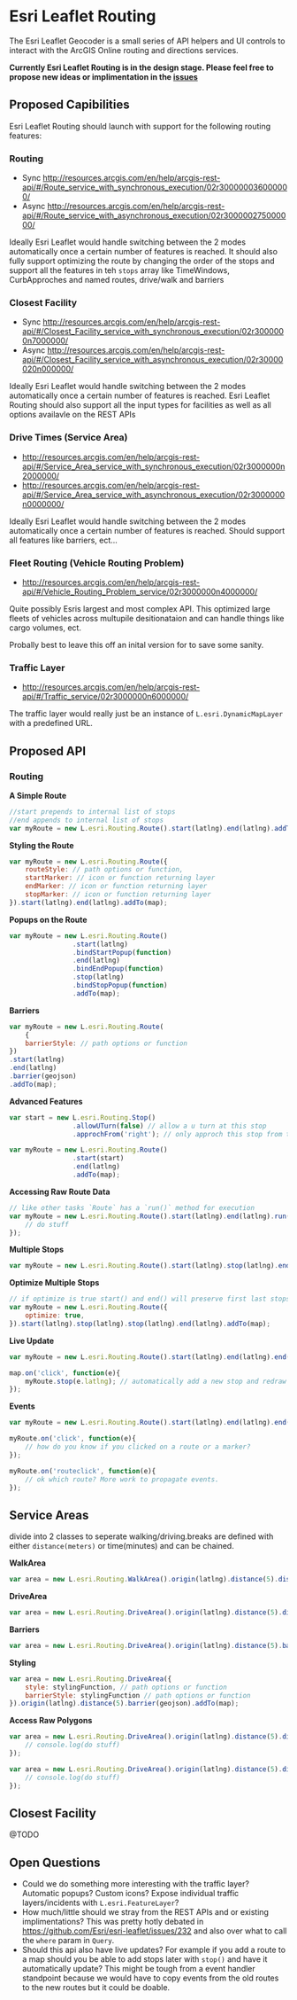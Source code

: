 # Esri Leaflet Routing

The Esri Leaflet Geocoder is a small series of API helpers and UI controls to interact with the ArcGIS Online routing and directions services.

**Currently Esri Leaflet Routing is in the design stage. Please feel free to propose new ideas or implimentation in the [issues](/issues)**

## Proposed Capibilities

Esri Leaflet Routing should launch with support for the following routing features:

### Routing 

* Sync http://resources.arcgis.com/en/help/arcgis-rest-api/#/Route_service_with_synchronous_execution/02r300000036000000/
* Async http://resources.arcgis.com/en/help/arcgis-rest-api/#/Route_service_with_asynchronous_execution/02r300000275000000/

Ideally Esri Leaflet would handle switching between the 2 modes automatically once a certain number of features is reached. It should also fully support optimizing the route by changing the order of the stops and support all the features in teh `stops` array like TimeWindows, CurbApproches and named routes, drive/walk and barriers

### Closest Facility

* Sync http://resources.arcgis.com/en/help/arcgis-rest-api/#/Closest_Facility_service_with_synchronous_execution/02r3000000n7000000/
* Async http://resources.arcgis.com/en/help/arcgis-rest-api/#/Closest_Facility_service_with_asynchronous_execution/02r30000020n000000/

Ideally Esri Leaflet would handle switching between the 2 modes automatically once a certain number of features is reached. Esri Leaflet Routing should also support all the input types for facilities as well as all options availavle on the REST APIs

### Drive Times (Service Area)

* http://resources.arcgis.com/en/help/arcgis-rest-api/#/Service_Area_service_with_synchronous_execution/02r3000000n2000000/
* http://resources.arcgis.com/en/help/arcgis-rest-api/#/Service_Area_service_with_asynchronous_execution/02r3000000n0000000/

Ideally Esri Leaflet would handle switching between the 2 modes automatically once a certain number of features is reached. Should support all features like barriers, ect...

### Fleet Routing (Vehicle Routing Problem)

* http://resources.arcgis.com/en/help/arcgis-rest-api/#/Vehicle_Routing_Problem_service/02r3000000n4000000/

Quite possibly Esris largest and most complex API. This optimized large fleets of vehicles across multupile desitionataion and can handle things like cargo volumes, ect.

Probally best to leave this off an inital version for to save some sanity.

### Traffic Layer

* http://resources.arcgis.com/en/help/arcgis-rest-api/#/Traffic_service/02r3000000n6000000/

The traffic layer would really just be an instance of `L.esri.DynamicMapLayer` with a predefined URL.

## Proposed API

### Routing

**A Simple Route**

```js
//start prepends to internal list of stops
//end appends to internal list of stops
var myRoute = new L.esri.Routing.Route().start(latlng).end(latlng).addTo(map);
```

**Styling the Route**

```js
var myRoute = new L.esri.Routing.Route({
    routeStyle: // path options or function,
    startMarker: // icon or function returning layer
    endMarker: // icon or function returning layer
    stopMarker: // icon or function returning layer
}).start(latlng).end(latlng).addTo(map);
```

**Popups on the Route**

```js
var myRoute = new L.esri.Routing.Route()
                .start(latlng)
                .bindStartPopup(function)
                .end(latlng)
                .bindEndPopup(function)
                .stop(latlng)
                .bindStopPopup(function)
                .addTo(map);
```

**Barriers**

```js
var myRoute = new L.esri.Routing.Route(
    {
    barrierStyle: // path options or function
})
.start(latlng)
.end(latlng)
.barrier(geojson)
.addTo(map);
```

**Advanced Features**

```js
var start = new L.esri.Routing.Stop()
                .allowUTurn(false) // allow a u turn at this stop
                .approchFrom('right'); // only approch this stop from the right

var myRoute = new L.esri.Routing.Route()
                .start(start)
                .end(latlng)
                .addTo(map);
```

**Accessing Raw Route Data**

```js
// like other tasks `Route` has a `run()` method for execution
var myRoute = new L.esri.Routing.Route().start(latlng).end(latlng).run(function(error,route, directions, stops, barriers){
    // do stuff
});
```

**Multiple Stops**

```js
var myRoute = new L.esri.Routing.Route().start(latlng).stop(latlng).end(latlng).addTo(map);
```

**Optimize Multiple Stops**

```js
// if optimize is true start() and end() will preserve first last stops
var myRoute = new L.esri.Routing.Route({
    optimize: true,
}).start(latlng).stop(latlng).stop(latlng).end(latlng).addTo(map);
```

**Live Update**

```js
var myRoute = new L.esri.Routing.Route().start(latlng).end(latlng).end(latlng).addTo(map);

map.on('click', function(e){
    myRoute.stop(e.latlng); // automatically add a new stop and redraw everything! This is cool but what if you want to bind a click handler on your route?
});
```

**Events**

```js
var myRoute = new L.esri.Routing.Route().start(latlng).end(latlng).end(latlng).addTo(map);

myRoute.on('click', function(e){
    // how do you know if you clicked on a route or a marker?
});

myRoute.on('routeclick', function(e){
    // ok which route? More work to propagate events.
});
```

## Service Areas

divide into 2 classes to seperate walking/driving.breaks are defined with either `distance(meters)` or time(minutes) and can be chained.

**WalkArea**

```js
var area = new L.esri.Routing.WalkArea().origin(latlng).distance(5).distance(10).distance(15).addTo(map);
```

**DriveArea**

```js
var area = new L.esri.Routing.DriveArea().origin(latlng).distance(5).distance(10).distance(15).addTo(map);
```

**Barriers**

```js
var area = new L.esri.Routing.DriveArea().origin(latlng).distance(5).barrier(geojson).addTo(map);
```

**Styling**

```js
var area = new L.esri.Routing.DriveArea({
    style: stylingFunction, // path options or function
    barrierStyle: stylingFunction // path options or function
}).origin(latlng).distance(5).barrier(geojson).addTo(map);
```

**Access Raw Polygons**

```js
var area = new L.esri.Routing.DriveArea().origin(latlng).distance(5).distance(10).run(function(error, areas, barriers){
    // console.log(do stuff)
});
```

```js
var area = new L.esri.Routing.DriveArea().origin(latlng).distance(5).distance(10).run(function(error, areas, barriers){
    // console.log(do stuff)
});
```

## Closest Facility

@TODO

## Open Questions

* Could we do something more interesting with the traffic layer? Automatic popups? Custom icons? Expose individual traffic layers/incidents with `L.esri.FeatureLayer`?
* How much/little should we stray from the REST APIs and or existing implimentations? This was pretty hotly debated in https://github.com/Esri/esri-leaflet/issues/232 and also over what to call the `where` param in `Query`.
* Should this api also have live updates? For example if you add a route to a map should you be able to add stops later with `stop()` and have it automatically update? This might be tough from a event handler standpoint because we would have to copy events from the old routes to the new routes but it could be doable.
